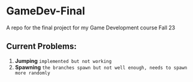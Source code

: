 # GameDev-Final
A repo for the final project for my Game Development course Fall 23

## Current Problems:
1. **Jumping** `implemented but not working`
2. **Spawning** `the branches spawn but not well enough, needs to spawn more randomly`
